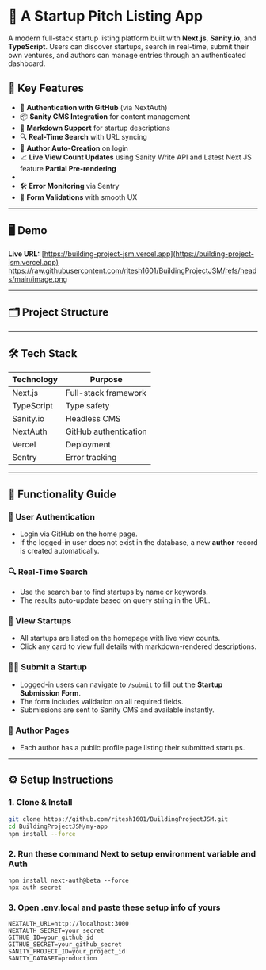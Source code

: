 # 🚀 A Startup Pitch Listing App

A modern full-stack startup listing platform built with **Next.js**, **Sanity.io**, and **TypeScript**. Users can discover startups, search in real-time, submit their own ventures, and authors can manage entries through an authenticated dashboard.

## 🧠 Key Features

- 🔐 **Authentication with GitHub** (via NextAuth)
- 📦 **Sanity CMS Integration** for content management
- 📝 **Markdown Support** for startup descriptions
- 🔍 **Real-Time Search** with URL syncing
- 🧾 **Author Auto-Creation** on login
- 📈 **Live View Count Updates** using Sanity Write API and Latest Next JS feature **Partial Pre-rendering**
-
- 🛠 **Error Monitoring** via Sentry
- 📃 **Form Validations** with smooth UX

---

## 🖥️ Demo

**Live URL:** [https://building-project-jsm.vercel.app](https://building-project-jsm.vercel.app)
https://raw.githubusercontent.com/ritesh1601/BuildingProjectJSM/refs/heads/main/image.png

---

## 🗂 Project Structure


---

## 🛠 Tech Stack

| Technology | Purpose                            |
|------------|------------------------------------|
| Next.js    | Full-stack framework               |
| TypeScript | Type safety                        |
| Sanity.io  | Headless CMS                       |
| NextAuth   | GitHub authentication              |
| Vercel     | Deployment                         |
| Sentry     | Error tracking                     |

---

## 🧪 Functionality Guide

### 👤 User Authentication
- Login via GitHub on the home page.
- If the logged-in user does not exist in the database, a new **author** record is created automatically.

### 🔍 Real-Time Search
- Use the search bar to find startups by name or keywords.
- The results auto-update based on query string in the URL.

### 📄 View Startups
- All startups are listed on the homepage with live view counts.
- Click any card to view full details with markdown-rendered descriptions.

### 🧑‍💼 Submit a Startup
- Logged-in users can navigate to `/submit` to fill out the **Startup Submission Form**.
- The form includes validation on all required fields.
- Submissions are sent to Sanity CMS and available instantly.

### 🧠 Author Pages
- Each author has a public profile page listing their submitted startups.

---

## ⚙️ Setup Instructions

### 1. Clone & Install


```bash
git clone https://github.com/ritesh1601/BuildingProjectJSM.git
cd BuildingProjectJSM/my-app
npm install --force
```

### 2. Run these command Next to setup environment variable and Auth
```
npm install next-auth@beta --force
npx auth secret
```
### 3. Open .env.local and paste these setup info of yours
```
NEXTAUTH_URL=http://localhost:3000
NEXTAUTH_SECRET=your_secret
GITHUB_ID=your_github_id
GITHUB_SECRET=your_github_secret
SANITY_PROJECT_ID=your_project_id
SANITY_DATASET=production
```
